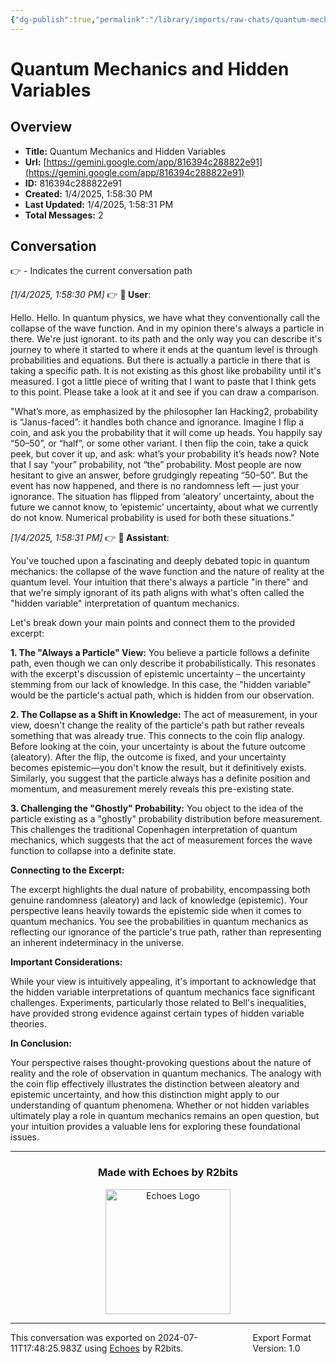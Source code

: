 ```yaml
---
{"dg-publish":true,"permalink":"/library/imports/raw-chats/quantum-mechanics-and-hidden-variables/"}
---
```


# Quantum Mechanics and Hidden Variables

## Overview
- **Title:** Quantum Mechanics and Hidden Variables 
- **Url:** [https://gemini.google.com/app/816394c288822e91](https://gemini.google.com/app/816394c288822e91)
- **ID:** 816394c288822e91
- **Created:** 1/4/2025, 1:58:30 PM
- **Last Updated:** 1/4/2025, 1:58:31 PM
- **Total Messages:** 2

## Conversation
👉 - Indicates the current conversation path

<i>[1/4/2025, 1:58:30 PM]</i> 👉 <b>👤 User</b>: 

Hello. Hello. In quantum physics, we have what they conventionally call the collapse of the wave function. And in my opinion there's always a particle in there. We're just ignorant. to its path and the only way you can describe it's journey to where it started to where it ends at the quantum level is through probabilities and equations. But there is actually a particle in there that is taking a specific path. It is not existing as this ghost like probability until it's measured. I got a little piece of writing that I want to paste that I think gets to this point. Please take a look at it and see if you can draw a comparison.

"What’s more, as emphasized by the philosopher Ian Hacking2,
 probability is “Janus-faced”: it handles both chance and ignorance. 
Imagine I flip a coin, and ask you the probability that it will come up 
heads. You happily say “50–50”, or “half”, or some other variant. I then
 flip the coin, take a quick peek, but cover it up, and ask: what’s your
 probability it’s heads now?
Note that I say “your” probability, 
not “the” probability. Most people are now hesitant to give an answer, 
before grudgingly repeating “50–50”. But the event has now happened, and
 there is no randomness left — just your ignorance. The situation has 
flipped from ‘aleatory’ uncertainty, about the future we cannot know, to
 ‘epistemic’ uncertainty, about what we currently do not know. Numerical
 probability is used for both these situations."<br>

<i>[1/4/2025, 1:58:31 PM]</i> 👉 <b>🤖 Assistant</b>: 

You've touched upon a fascinating and deeply debated topic in quantum mechanics: the collapse of the wave function and the nature of reality at the quantum level. Your intuition that there's always a particle "in there" and that we're simply ignorant of its path aligns with what's often called the "hidden variable" interpretation of quantum mechanics.

Let's break down your main points and connect them to the provided excerpt:

**1. The "Always a Particle" View:** You believe a particle follows a definite path, even though we can only describe it probabilistically. This resonates with the excerpt's discussion of epistemic uncertainty – the uncertainty stemming from our lack of knowledge. In this case, the "hidden variable" would be the particle's actual path, which is hidden from our observation.

**2. The Collapse as a Shift in Knowledge:** The act of measurement, in your view, doesn't change the reality of the particle's path but rather reveals something that was already true. This connects to the coin flip analogy. Before looking at the coin, your uncertainty is about the future outcome (aleatory). After the flip, the outcome is fixed, and your uncertainty becomes epistemic—you don't know the result, but it definitively exists. Similarly, you suggest that the particle always has a definite position and momentum, and measurement merely reveals this pre-existing state.

**3. Challenging the "Ghostly" Probability:** You object to the idea of the particle existing as a "ghostly" probability distribution before measurement. This challenges the traditional Copenhagen interpretation of quantum mechanics, which suggests that the act of measurement forces the wave function to collapse into a definite state.

**Connecting to the Excerpt:**

The excerpt highlights the dual nature of probability, encompassing both genuine randomness (aleatory) and lack of knowledge (epistemic). Your perspective leans heavily towards the epistemic side when it comes to quantum mechanics. You see the probabilities in quantum mechanics as reflecting our ignorance of the particle's true path, rather than representing an inherent indeterminacy in the universe.

**Important Considerations:**

While your view is intuitively appealing, it's important to acknowledge that the hidden variable interpretations of quantum mechanics face significant challenges. Experiments, particularly those related to Bell's inequalities, have provided strong evidence against certain types of hidden variable theories.

**In Conclusion:**

Your perspective raises thought-provoking questions about the nature of reality and the role of observation in quantum mechanics. The analogy with the coin flip effectively illustrates the distinction between aleatory and epistemic uncertainty, and how this distinction might apply to our understanding of quantum phenomena. Whether or not hidden variables ultimately play a role in quantum mechanics remains an open question, but your intuition provides a valuable lens for exploring these foundational issues.
<br>

---

<div align="center">

### Made with Echoes by R2bits

<a href="https://echoes.r2bits.com">
  <img src="https://images.squarespace-cdn.com/content/v1/6493af4741c13939d335f0b8/18b27467-2da2-43b7-8d44-234bccf4f462/MINI_ECHOES_LOGO_NORMAL_WHITE_TEXT_SMALL-05-14+%281%29.png?format=300w" alt="Echoes Logo" width="200"/>
</a>

</div>

---

<div style="display: flex; justify-content: space-between;">
  <span>This conversation was exported on 2024-07-11T17:48:25.983Z using <a href="https://echoes.r2bits.com">Echoes</a> by R2bits.</span>
  <span>Export Format Version: 1.0</span>
</div>

